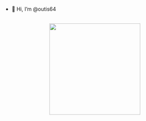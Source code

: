 - 👋 Hi, I’m @outis64
</div>
<br>
<div align="center">
<img src="https://pbs.twimg.com/profile_images/934479310911672320/Vtx_Tuns_400x400.jpg" height="250
</div>
<br>
<div align="center">
</div>
